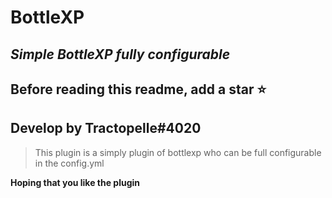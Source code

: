 # BottleXP
## _Simple BottleXP fully configurable_
## Before reading this readme, add a star :star:

## Develop by Tractopelle#4020

> This plugin is a simply plugin of bottlexp who can be full configurable in the config.yml

**Hoping that you like the plugin**
